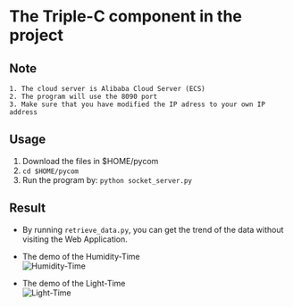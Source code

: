 # The Triple-C component in the project
## Note
    1. The cloud server is Alibaba Cloud Server (ECS)
    2. The program will use the 8090 port
    3. Make sure that you have modified the IP adress to your own IP address

## Usage
 1. Download the files in $HOME/pycom
 2. `cd $HOME/pycom`
 3. Run the program by: `python socket_server.py`

## Result 
* By running `retrieve_data.py`, you can get the trend of the data without visiting the Web Application.
* The demo of the Humidity-Time</br>
    ![Humidity-Time](https://github.com/YuhaoCheng/IoT-Project/blob/master/server/Humidity-Time.jpg)

* The demo of the Light-Time</br>
    ![Light-Time](https://github.com/YuhaoCheng/IoT-Project/blob/master/server/Light-Time.jpg)